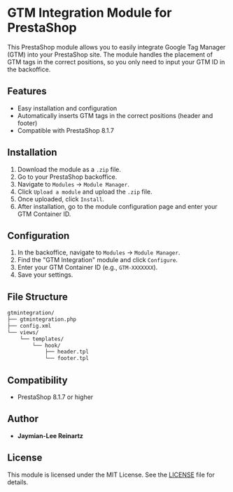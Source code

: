 
# GTM Integration Module for PrestaShop

This PrestaShop module allows you to easily integrate Google Tag Manager (GTM) into your PrestaShop site. The module handles the placement of GTM tags in the correct positions, so you only need to input your GTM ID in the backoffice.

## Features

- Easy installation and configuration
- Automatically inserts GTM tags in the correct positions (header and footer)
- Compatible with PrestaShop 8.1.7

## Installation

1. Download the module as a `.zip` file.
2. Go to your PrestaShop backoffice.
3. Navigate to `Modules` -> `Module Manager`.
4. Click `Upload a module` and upload the `.zip` file.
5. Once uploaded, click `Install`.
6. After installation, go to the module configuration page and enter your GTM Container ID.

## Configuration

1. In the backoffice, navigate to `Modules` -> `Module Manager`.
2. Find the "GTM Integration" module and click `Configure`.
3. Enter your GTM Container ID (e.g., `GTM-XXXXXXX`).
4. Save your settings.

## File Structure

```bash
gtmintegration/
├── gtmintegration.php
├── config.xml
└── views/
    └── templates/
        └── hook/
            ├── header.tpl
            └── footer.tpl
```

## Compatibility

- PrestaShop 8.1.7 or higher

## Author

- **Jaymian-Lee Reinartz**

## License

This module is licensed under the MIT License. See the [LICENSE](LICENSE) file for details.
